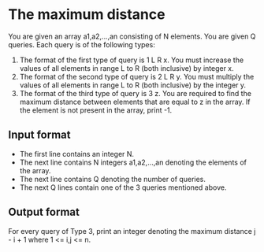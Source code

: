 # The maximum distance

You are given an array a1,a2,...,an consisting of N elements. You are given Q queries. Each query is of the following types:

1. The format of the first type of query is 1 L R x. You must increase the values of all elements in range L to R (both inclusive) by integer x.
2. The format of the second type of query is 2 L R y. You must multiply the values of all elements in range L to R (both inclusive) by the integer y.
3. The format of the third type of query is 3 z. You are required to find the maximum distance between elements that are equal to z in the array. If the element is not present in the array, print -1.

## Input format

- The first line contains an integer N.
- The next line contains N integers a1,a2,...,an denoting the elements of the array.
- The next line contains Q denoting the number of queries.
- The next Q lines contain one of the 3 queries mentioned above.

## Output format

For every query of Type 3, print an integer denoting the maximum distance j - i + 1 where 1 <= i,j <= n.
